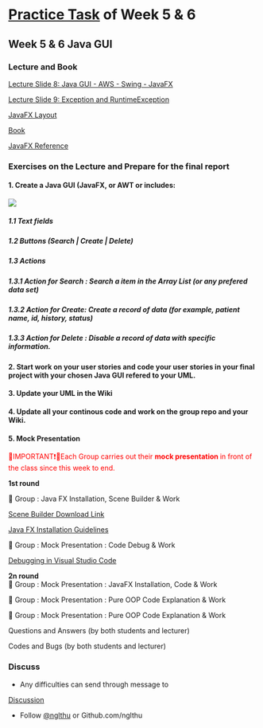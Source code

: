 # [Practice Task](https://nglthu.github.io/OOP_References/Practice_week5) of Week 5 & 6

## Week 5 & 6 Java GUI
### Lecture and Book


[Lecture Slide 8: Java GUI - AWS - Swing - JavaFX](https://nglthu.github.io/OOP_References/Slides/Lecture8_LTN.pdf)

[Lecture Slide 9: Exception and RuntimeException](https://nglthu.github.io/OOP_References/Slides/Lecture8_LTN.pdf)

[JavaFX Layout](https://nglthu.github.io/JavaGuiProject/img/readMeImg)

[Book](https://nglthu.github.io/Books/java/BruceEckel_Thinking_in_Java_4th_Edition.pdf)

[JavaFX Reference](https://docs.oracle.com/javafx/2/ui_controls/text-field.htm)

### Exercises on the Lecture and Prepare for the final report


#### 1. Create a Java GUI (JavaFX, or AWT or  includes:

<img src="https://nglthu.github.io/OOP_References/img/PatientManagement.png">
   
##### 1.1 Text fields
   
##### 1.2 Buttons (Search | Create | Delete)  

##### 1.3 Actions 

##### 1.3.1 Action for Search : Search a item in the Array List (or any prefered data set)

##### 1.3.2 Action for Create: Create a record of data (for example, patient name, id,  history, status)

##### 1.3.3 Action for Delete : Disable a record of data with specific information. 


#### 2. Start work on your user stories and code your user stories in your final project with your chosen Java GUI refered to your UML.

#### 3. Update your UML in the Wiki

#### 4. Update all your continous code and work on the group repo and your Wiki. 

#### 5. Mock Presentation

<span style="color:red">🔴IMPORTANT❗🔴Each Group carries out their <b> mock presentation </b> in front of the class since this week to end. 
</span>

<b>1st round</b>

🔴 Group : Java FX Installation, Scene Builder & Work



   [Scene Builder Download Link](https://gluonhq.com/products/scene-builder/)

   [Java FX Installation Guidelines](https://openjfx.io/openjfx-docs/)


🔴 Group : Mock Presentation : Code Debug & Work


   [Debugging in Visual Studio Code](https://code.visualstudio.com/docs/editor/debugging)

<b>2n round </b>   
🔴 Group : Mock Presentation : JavaFX Installation, Code  & Work

🔴 Group : Mock Presentation : Pure OOP Code Explanation & Work 

🔴 Group : Mock Presentation : Pure OOP Code Explanation  & Work


Questions and Answers (by both students and lecturer)

Codes and Bugs (by both students and lecturer)



### Discuss
+ Any difficulties can send through message to 

[Discussion](https://github.com/nglthu/OOP_References/discussions)



+ Follow [@nglthu](https://github.com/nglthu) or Github.com/nglthu

 
